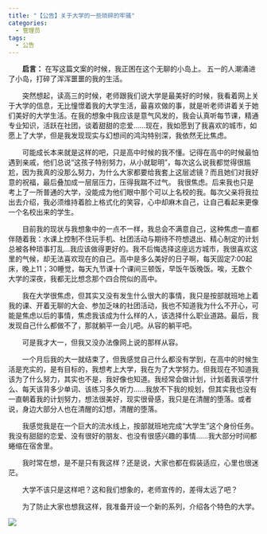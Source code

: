 ```yaml
---
title: "【公告】关于大学的一些琐碎的牢骚"
categories:
  - 管理员
tags:
  - 公告
---
```


&emsp;&emsp;**启言：** 在写这篇文案的时候，我正困在这个无聊的小岛上。 五一的人潮涌进了小岛，打碎了浑浑噩噩的我的生活。

&emsp;&emsp;突然想起，读高三的时候，老师跟我们说大学是最美好的时候，我看着网上关于大学的信息，无比憧憬着我的大学生活，最喜欢做的事，就是听老师讲着关于她们美好的大学生活。在我的想象中我应该是意气风发的，我会认真听每节课，精通专业知识，活跃在社团，谈着甜甜的恋爱……现在，我如愿到了我喜欢的城市，如愿上了大学，但是我发现现实与幻想间的鸿沟特别深，我依然无比焦虑。

&emsp;&emsp;可能成长本来就是这样的吧，只是高中时候的我不懂。记得在高中的时候最怕遇到亲戚，他们总说“这孩子特别努力，从小就聪明”，每次这么说我都觉得很尴尬，因为我真的没那么努力，为什么大家都要给我套上这层滤镜？而且她们对我好意的祝福，最后叠加成一层层压力，压得我踹不过气。 我很焦虑。后来我也只是考上了一所普通的大学，没能成为他们眼中那个可以上名校的我。每次父亲将我拉出去介绍，我必须维持着脸上格式化的笑容，心中却麻木自己，让自己看起来更像一个名校出来的学生。 

&emsp;&emsp;目前我的现状与我想象中的一点不一样，我总会不满意自己，这种焦虑一直都伴随着我：水课上控制不住玩手机、社团活动与期待不符想退出、精心制定的计划总被各种琐事打乱...我应该做得更好的。我不后悔选择这座远方城市，我很喜欢这里的气候，却无法喜欢现在的自己。高中是多么美好的日子啊，每天固定7:00起床，晚上11；30睡觉，每天九节课十个课间三顿饭，早饭午饭晚饭。唉，无数个大学的深夜，我都无比想念那个四合院似的高中。

&emsp;&emsp;我在大学很焦虑，但其实又没有发生什么很大的事情，我只是按部就班地上着我的课、开着无聊的大会、参加乏味的社团活动，我也不知道我为什么不开心，可能是焦虑以后的事情，焦虑我该成为什么样的人，该选择什么职业道路。最后，我发现自己什么都做不了，那就躺平一会儿吧。从容的躺平吧。

&emsp;&emsp;可是我才大一，但我又没办法像网上说的那样从容。

&emsp;&emsp;一个月后我的大一就结束了，但我感觉自己什么都没有学到，在高中的时候生活是充实的，是有目标的，我想考上大学，我在为了大学努力。但我现在不知道我该为了什么努力，其实也不是，我好像也知道。我经常会做计划，计划着我该学什么、每天该背多少单词、该练习多久听力……我放不下我的规划，但其实我也没有一直朝着我的计划努力，想法很美好，现实很骨感，我只是在清醒的堕落。或者说，身边大部分人也在清醒的幻想，清醒的堕落。

&emsp;&emsp;我感觉我是在一个巨大的流水线上，按部就班地完成“大学生”这个身份任务。我没有甜甜的恋爱、没有很好的朋友、也没有很感兴趣的事情……我大部分时间都蜷缩在宿舍里。

&emsp;&emsp;我时常在想，是不是只有我这样？还是说，大家也都在假装适应，心里也很迷茫。

&emsp;&emsp;大学不该只是这样吧？这和我们想象的，老师宣传的，差得太远了吧？

&emsp;&emsp;为了防止大家也想我这样，我准备开设一个新的系列，介绍各个特色的大学。

![](https://ssmemory.github.io/assets/userimages/GuanYuDaXue_img0.jpg)